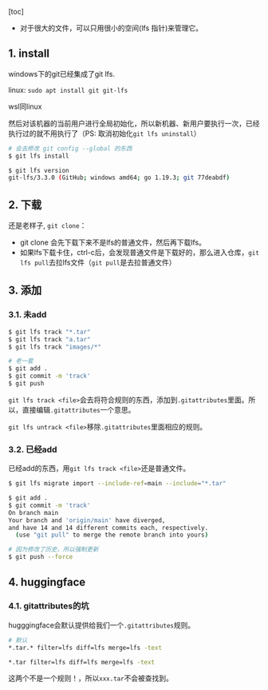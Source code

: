 [toc]

- 对于很大的文件，可以只用很小的空间(lfs 指针)来管理它。

## 1. install

windows下的git已经集成了git lfs.

linux: `sudo apt install git git-lfs`

wsl同linux

然后对该机器的当前用户进行全局初始化，所以新机器、新用户要执行一次，已经执行过的就不用执行了（PS: 取消初始化`git lfs uninstall`）
```bash
# 会去修改 git config --global 的东西
$ git lfs install
```

```bash
$ git lfs version
git-lfs/3.3.0 (GitHub; windows amd64; go 1.19.3; git 77deabdf)
```

## 2. 下载

还是老样子, `git clone`：
- git clone 会先下载下来不是lfs的普通文件，然后再下载lfs。
- 如果lfs下载卡住，ctrl-c后，会发现普通文件是下载好的，那么进入仓库，`git lfs pull`去拉lfs文件（`git pull`是去拉普通文件）

## 3. 添加

### 3.1. 未add
```bash
$ git lfs track "*.tar"
$ git lfs track "a.tar"
$ git lfs track "images/*"

# 老一套
$ git add .
$ git commit -m 'track'
$ git push
```

`git lfs track <file>`会去将符合规则的东西，添加到`.gitattributes`里面。所以，直接编辑`.gitattributes`一个意思。


`git lfs untrack <file>`移除`.gitattributes`里面相应的规则。

### 3.2. 已经add

已经add的东西，用`git lfs track <file>`还是普通文件。

```bash
$ git lfs migrate import --include-ref=main --include="*.tar"

$ git add .
$ git commit -m 'track'
On branch main
Your branch and 'origin/main' have diverged,
and have 14 and 14 different commits each, respectively.
  (use "git pull" to merge the remote branch into yours)

# 因为修改了历史，所以强制更新
$ git push --force
```

## 4. huggingface

### 4.1. gitattributes的坑

hugggingface会默认提供给我们一个`.gitattributes`规则。
```bash
# 默认
*.tar.* filter=lfs diff=lfs merge=lfs -text

*.tar filter=lfs diff=lfs merge=lfs -text
```
这两个不是一个规则！，所以`xxx.tar`不会被查找到。